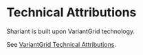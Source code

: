 # Technical Attributions

Shariant is built upon VariantGrid technology.

See <a href="https://variantgrid.readthedocs.io/en/latest/attributions.html">VariantGrid Technical Attributions</a>.